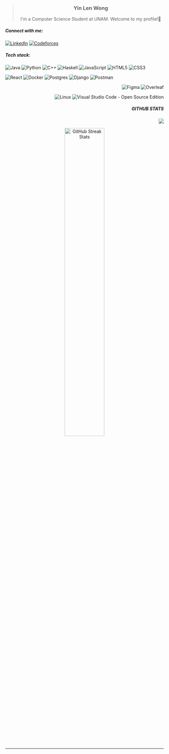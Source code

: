<div align="center">
  
> <h3>  Yin Len Wong </h3>
> I'm a Computer Science Student at UNAM. Welcome to my profile!👋

</div>

  





<h5 align="left">Connect with me:</h5>

<p align="left">
  
[![LinkedIn](https://img.shields.io/badge/LinkedIn-%230077B5.svg?logo=linkedin&logoColor=white)](https://www.linkedin.com/in/yin-len-wong-mestas-70aa4b274/) 
[![Codeforces](https://img.shields.io/badge/Codeforces-%236D42DC.svg?logo=Codeforces&logoColor=white)](https://codeforces.com/profile/yinlen)
<!--[![LeetCode](https://img.shields.io/badge/LeetCode-%23FFA116.svg?logo=LeetCode&logoColor=white)](https://www.leetcode.com/yinwm88)-->

<!-- [![Instagram](https://img.shields.io/badge/Instagram-%23E4405F.svg?logo=Instagram&logoColor=white)](https://instagram.com/wonguis) -->



</p>

<h5 align="left">Tech stack:</h5>

![Java](https://img.shields.io/badge/java-%23ED8B00.svg?style=for-the-badge&logo=openjdk&logoColor=white) 
![Python](https://img.shields.io/badge/python-3670A0?style=for-the-badge&logo=python&logoColor=ffdd54) 
![C++](https://img.shields.io/badge/c++-%2300599C.svg?style=for-the-badge&logo=c%2B%2B&logoColor=white) 
![Haskell](https://img.shields.io/badge/Haskell-5e5086?style=for-the-badge&logo=haskell&logoColor=white) 
![JavaScript](https://img.shields.io/badge/javascript-%23323330.svg?style=for-the-badge&logo=javascript&logoColor=%23F7DF1E) 
![HTML5](https://img.shields.io/badge/html5-%23E34F26.svg?style=for-the-badge&logo=html5&logoColor=white) 
![CSS3](https://img.shields.io/badge/css3-%231572B6.svg?style=for-the-badge&logo=css3&logoColor=white) 

![React](https://img.shields.io/badge/react-%2320232a.svg?style=for-the-badge&logo=react&logoColor=%2361DAFB) 
![Docker](https://img.shields.io/badge/docker-%230db7ed.svg?style=for-the-badge&logo=docker&logoColor=white) 
![Postgres](https://img.shields.io/badge/postgres-%23316192.svg?style=for-the-badge&logo=postgresql&logoColor=white) 
![Django](https://img.shields.io/badge/django-%23092E20.svg?style=for-the-badge&logo=django&logoColor=white)
![Postman](https://img.shields.io/badge/Postman-FF6C37?style=for-the-badge&logo=postman&logoColor=white)

<div align="right">
  
![Figma](https://img.shields.io/badge/figma-%23F24E1E.svg?style=for-the-badge&logo=figma&logoColor=white) 
![Overleaf](https://img.shields.io/badge/Overleaf-%23647D8A.svg?style=for-the-badge&logo=overleaf&logoColor=white)


![Linux](https://img.shields.io/badge/Linux-%23FCC624.svg?style=for-the-badge&logo=linux&logoColor=black)
![Visual Studio Code - Open Source Edition](https://img.shields.io/badge/Visual%20Studio%20Code%20-%20Open%20Source%20Edition-%23007ACC.svg?style=for-the-badge&logo=visual-studio-code&logoColor=white)

</div>

<h5 align="right">GITHUB STATS</h5>

<div align ="right">
  
[![](https://visitcount.itsvg.in/api?id=yinwm88&icon=0&color=0)](https://visitcount.itsvg.in)

</div>


<div align="center">
  

<img src="https://github-readme-streak-stats.herokuapp.com/?user=yinwm88&theme=dark&hide_border=false" alt="GitHub Streak Stats" style="width: 50%;">

</div>

---

<!-- Proudly created with GPRM ( https://gprm.itsvg.in ) -->
